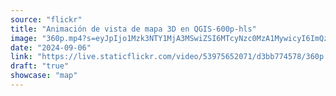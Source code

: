 ```yaml
---
source: "flickr"
title: "Animación de vista de mapa 3D en QGIS-600p-hls"
image: "360p.mp4?s=eyJpIjo1Mzk3NTY1MjA3MSwiZSI6MTcyNzc0MzA1MywicyI6ImQzYTlmOTlmMWVkYWYyNzg5ZDE1ZTY5NjgwOTZmNDZlOTY3ZmExZGQiLCJ2IjoxfQ.mp4"
date: "2024-09-06"
link: "https://live.staticflickr.com/video/53975652071/d3bb774578/360p.mp4?s=eyJpIjo1Mzk3NTY1MjA3MSwiZSI6MTcyNzc0MzA1MywicyI6ImQzYTlmOTlmMWVkYWYyNzg5ZDE1ZTY5NjgwOTZmNDZlOTY3ZmExZGQiLCJ2IjoxfQ"
draft: "true"
showcase: "map"
---
```

